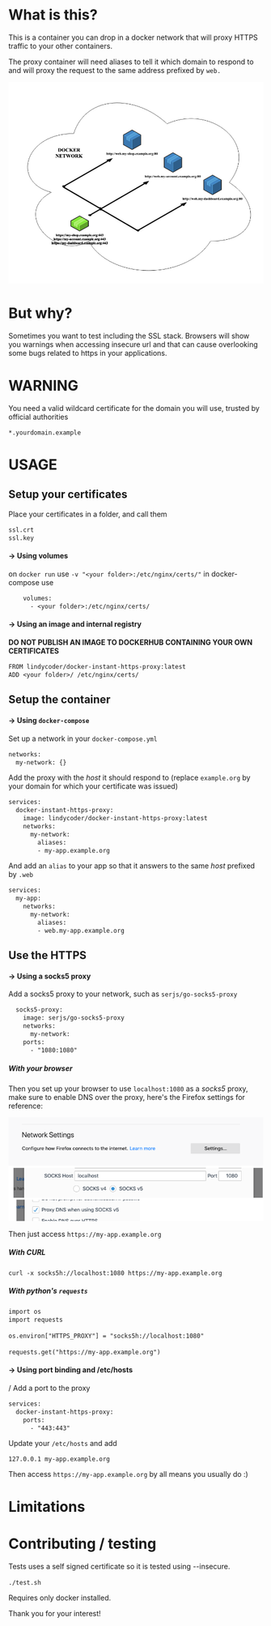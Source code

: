 # What is this?

This is a container you can drop in a docker network that will proxy HTTPS traffic to your other containers.

The proxy container will need aliases to tell it which domain to respond to and will proxy the request to the same
address prefixed by `web.`

![DIAGRAM](docs/docker-instant-https-proxy.png)

# But why?

Sometimes you want to test including the SSL stack.  Browsers will show you warnings when accessing insecure url and
that can cause overlooking some bugs related to https in your applications.

# WARNING

You need a valid wildcard certificate for the domain you will use, trusted by official authorities

```
*.yourdomain.example
```


# USAGE

## Setup your certificates

Place your certificates in a folder, and call them
```
ssl.crt
ssl.key
```


#### -> Using volumes

on `docker run` use `-v "<your folder>:/etc/nginx/certs/"`
in docker-compose use
```
    volumes:
      - <your folder>:/etc/nginx/certs/
```

#### -> Using an image and internal registry

**DO NOT PUBLISH AN IMAGE TO DOCKERHUB CONTAINING YOUR OWN CERTIFICATES**

```
FROM lindycoder/docker-instant-https-proxy:latest
ADD <your folder>/ /etc/nginx/certs/
```

## Setup the container

#### -> Using `docker-compose`

Set up a network in your `docker-compose.yml`
```
networks:
  my-network: {}
```

Add the proxy with the *host* it should respond to (replace `example.org` by your domain for which your certificate was issued)

```
services:
  docker-instant-https-proxy:
    image: lindycoder/docker-instant-https-proxy:latest
    networks:
      my-network:
        aliases:
        - my-app.example.org
```

And add an `alias` to your app so that it answers to the same *host* prefixed by `.web`

```
services:
  my-app:
    networks:
      my-network:
        aliases:
        - web.my-app.example.org
```

## Use the HTTPS

#### -> Using a socks5 proxy

Add a socks5 proxy to your network, such as `serjs/go-socks5-proxy`

```
  socks5-proxy:
    image: serjs/go-socks5-proxy
    networks:
      my-network:
    ports:
      - "1080:1080"
```

##### With your browser

Then you set up your browser to use `localhost:1080` as a *socks5* proxy, make sure to enable DNS over the proxy,
here's the Firefox settings for reference:

![Firefox settings example](docs/firefox-settings-examples.png)

Then just access `https://my-app.example.org`

##### With CURL

```
curl -x socks5h://localhost:1080 https://my-app.example.org
```

##### With python's `requests`

```
import os
import requests

os.environ["HTTPS_PROXY"] = "socks5h://localhost:1080"

requests.get("https://my-app.example.org")
```

#### -> Using port binding and /etc/hosts
/
Add a port to the proxy

```
services:
  docker-instant-https-proxy:
    ports:
      - "443:443"
```

Update your `/etc/hosts` and add

```
127.0.0.1 my-app.example.org
```

Then access `https://my-app.example.org` by all means you usually do :)

# Limitations


# Contributing / testing

Tests uses a self signed certificate so it is tested using --insecure.

`
./test.sh
`

Requires only docker installed.

Thank you for your interest!
